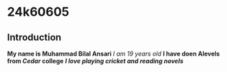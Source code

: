 # 24k60605
## Introduction
**My name is Muhammad Bilal Ansari**
_I am 19 years old_
**I have doen Alevels from _Cedar_ college**
***I love playing cricket and reading novels***


